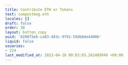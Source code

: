 ```yaml
---
title: Contribute ETH or Tokens
text: compostmag.eth
locales: []
draft: false
order: 30
layout: button_copy
uuid: '028075eb-ca83-483c-9f91-59db8de44006'
liquid: false
usuaries:
- 224
last_modified_at: 2023-04-18 00:03:03.262489949 +00:00
---
```


